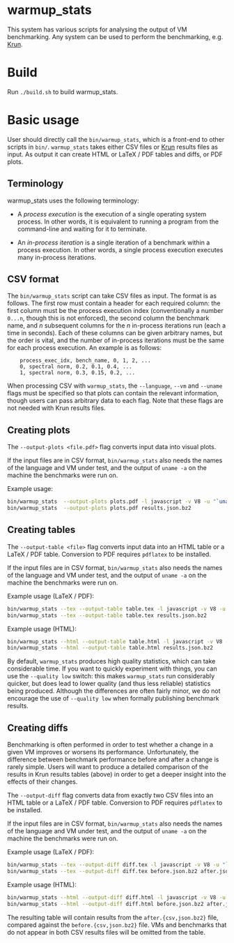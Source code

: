 # warmup_stats

This system has various scripts for analysing the output of VM benchmarking. Any
system can be used to perform the benchmarking, e.g.
[Krun](http://soft-dev.org/src/krun/).

# Build

Run `./build.sh` to build warmup_stats.

# Basic usage

User should directly call the `bin/warmup_stats`, which is a front-end to other
scripts in `bin/`. `warmup_stats` takes either CSV files or
[Krun](http://soft-dev.org/src/krun/) results files as input. As output it can
create HTML or LaTeX / PDF tables and diffs, or PDF plots.

## Terminology

warmup_stats uses the following terminology:

  * A *process execution* is the execution of a single operating system
    process. In other words, it is equivalent to running a program from the
    command-line and waiting for it to terminate.

  * An *in-process iteration* is a single iteration of a benchmark within a
    process execution. In other words, a single process execution executes
    many in-process iterations.

## CSV format

The `bin/warmup_stats` script can take CSV files as input. The format is as
follows. The first row must contain a header for each required column: the
first column must be the process execution index (conventionally a number
`0...n`, though this is not enforced), the second column the benchmark name,
and *n* subsequent columns for the *n* in-process iterations run (each a time
in seconds). Each of these columns can be given arbitrary names, but the order
is vital, and the number of in-process iterations must be the same for each
process execution. An example is as follows:

```
    process_exec_idx, bench_name, 0, 1, 2, ...
    0, spectral norm, 0.2, 0.1, 0.4, ...
    1, spectral norm, 0.3, 0.15, 0.2, ...
```

When processing CSV with `warmup_stats`, the `--language`, `--vm` and
`--uname` flags must be specified so that plots can contain the relevant
information, though users can pass arbitrary data to each flag. Note that
these flags are not needed with Krun results files.

## Creating plots

The `--output-plots <file.pdf>` flag converts input data into visual plots.

If the input files are in CSV format, `bin/warmup_stats` also needs the names of
the language and VM under test, and the output of `uname -a` on the machine the
benchmarks were run on.

Example usage:

```sh
bin/warmup_stats  --output-plots plots.pdf -l javascript -v V8 -u "`uname -a`" results.csv
bin/warmup_stats  --output-plots plots.pdf results.json.bz2
```

## Creating tables

The `--output-table <file>` flag converts input data into an HTML table or a
LaTeX / PDF table. Conversion to PDF requires `pdflatex` to be installed.

If the input files are in CSV format, `bin/warmup_stats` also needs the names of
the language and VM under test, and the output of `uname -a` on the machine the
benchmarks were run on.

Example usage (LaTeX / PDF):

```sh
bin/warmup_stats --tex --output-table table.tex -l javascript -v V8 -u "`uname -a`" results.csv
bin/warmup_stats --tex --output-table table.tex results.json.bz2
```

Example usage (HTML):

```sh
bin/warmup_stats --html --output-table table.html -l javascript -v V8 -u "`uname -a`" results.csv
bin/warmup_stats --html --output-table table.html results.json.bz2
```

By default, `warmup_stats` produces high quality statistics, which can take
considerable time. If you want to quickly experiment with things, you can use
the `--quality low` switch: this makes `warmup_stats` run considerably quicker,
but does lead to lower quality (and thus less reliable) statistics being
produced. Although the differences are often fairly minor, we do not encourage
the use of `--quality low` when formally publishing benchmark results.

## Creating diffs

Benchmarking is often performed in order to test whether a change in a given
VM improves or worsens its performance. Unfortunately, the difference between
benchmark performance before and after a change is rarely simple. Users will
want to produce a detailed comparison of the results in Krun results tables
(above) in order to get a deeper insight into the effects of their changes.

The `--output-diff` flag converts data from exactly two CSV files into an HTML
table or a LaTeX / PDF table. Conversion to PDF requires `pdflatex` to be
installed.

If the input files are in CSV format, `bin/warmup_stats` also needs the names of
the language and VM under test, and the output of `uname -a` on the machine the
benchmarks were run on.

Example usage (LaTeX / PDF):

```sh
bin/warmup_stats --tex --output-diff diff.tex -l javascript -v V8 -u "`uname -a`" before.csv after.csv
bin/warmup_stats --tex --output-diff diff.tex before.json.bz2 after.json.bz2
```

Example usage (HTML):

```sh
bin/warmup_stats --html --output-diff diff.html -l javascript -v V8 -u "`uname -a`" before.csv after.csv
bin/warmup_stats --html --output-diff diff.html before.json.bz2 after.json.bz2
```

The resulting table will contain results from the `after.{csv,json.bz2}` file,
compared against the `before.{csv,json.bz2}` file. VMs and benchmarks that do
not appear in both CSV results files will be omitted from the table.
